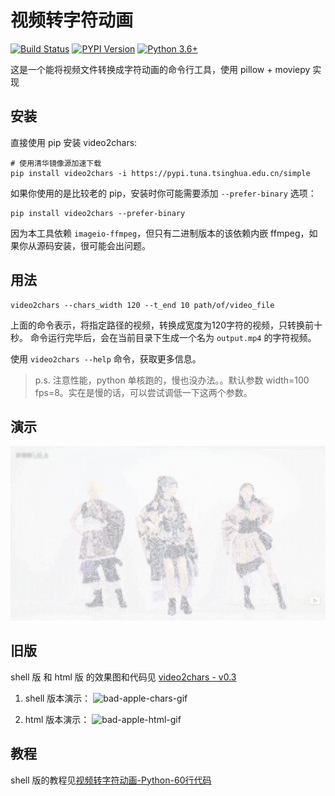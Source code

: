 # 视频转字符动画

[![Build Status](https://travis-ci.org/ryan4yin/video2chars.svg?branch=master)](https://travis-ci.org/ryan4yin/video2chars)
[![PYPI Version](https://img.shields.io/pypi/v/video2chars.svg)](https://pypi.org/project/video2chars/)
[![Python 3.6+](https://img.shields.io/pypi/pyversions/video2chars.svg?style=flat)](https://www.python.org/)

这是一个能将视频文件转换成字符动画的命令行工具，使用 pillow + moviepy 实现

## 安装

直接使用 pip 安装 video2chars:
```
# 使用清华镜像源加速下载
pip install video2chars -i https://pypi.tuna.tsinghua.edu.cn/simple
```

如果你使用的是比较老的 pip，安装时你可能需要添加 `--prefer-binary` 选项：

```shell
pip install video2chars --prefer-binary
```

因为本工具依赖 `imageio-ffmpeg`，但只有二进制版本的该依赖内嵌 ffmpeg，如果你从源码安装，很可能会出问题。

## 用法

```
video2chars --chars_width 120 --t_end 10 path/of/video_file
```
上面的命令表示，将指定路径的视频，转换成宽度为120字符的视频，只转换前十秒。
命令运行完毕后，会在当前目录下生成一个名为 `output.mp4` 的字符视频。

使用 `video2chars --help` 命令，获取更多信息。

>p.s. 注意性能，python 单核跑的，慢也没办法。。默认参数 width=100 fps=8。实在是慢的话，可以尝试调低一下这两个参数。

## 演示

[![【Python】字符动画 - 极乐净土](demostration.png)](https://www.bilibili.com/video/av30469888/)

## 旧版

shell 版 和 html 版 的效果图和代码见 [video2chars - v0.3](https://github.com/yuansuye/video2chars/tree/v0.3)

1. shell 版本演示：
![bad-apple-chars-gif](bad-apple-chars.gif)

2.  html 版本演示：
![bad-apple-html-gif](bad-apple-html.gif)

## 教程

shell 版的教程见[视频转字符动画-Python-60行代码](http://www.cnblogs.com/kirito-c/p/5971988.html)

